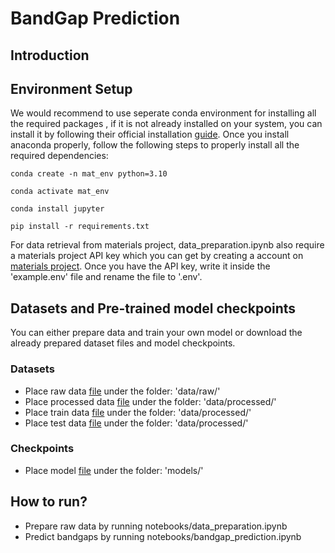 # BandGap Prediction

## Introduction

## Environment Setup
We would recommend to use seperate conda environment for installing all the required packages , if it is not already installed on your system, you can install it by following their official installation [guide](https://docs.anaconda.com/free/anaconda/install/index.html). 
Once you install anaconda properly, follow the following steps to properly install all the required dependencies:
```
conda create -n mat_env python=3.10

conda activate mat_env

conda install jupyter

pip install -r requirements.txt
```
For data retrieval from materials project, data_preparation.ipynb also require a materials project API key which you can get by creating a account on [materials project](https://next-gen.materialsproject.org/api).
Once you have the API key, write it inside the 'example.env' file and rename the file to '.env'.

## Datasets and Pre-trained model checkpoints
You can either prepare data and train your own model or download the already prepared dataset files and model checkpoints.
### Datasets
* Place raw data [file](https://drive.google.com/file/d/1i5MLRjzv1pu9IDysmENGG-W0eVh6wnPq/view?usp=drive_link) under the folder: 'data/raw/'
* Place processed data [file](https://drive.google.com/file/d/1Kig-1B7w3Hcjq-IJCfssf78Ls-0qwbtO/view?usp=drive_link) under the folder: 'data/processed/'
* Place train data [file](https://drive.google.com/file/d/1o0N9KLz9sAKzMfkDrlGpaiSA1lFpD-d3/view?usp=drive_link) under the folder: 'data/processed/'
* Place test data [file](https://drive.google.com/file/d/1dhd6OQyZuMHHvunuQYNzNYrZ3QcVtpP7/view?usp=drive_link) under the folder: 'data/processed/'
### Checkpoints
* Place model [file](https://drive.google.com/file/d/1QwSmrKSJ-QLk_y-9egVEDPNWDK0DSC1_/view?usp=drive_link) under the folder: 'models/'

## How to run?
* Prepare raw data by running notebooks/data_preparation.ipynb
* Predict bandgaps by running notebooks/bandgap_prediction.ipynb